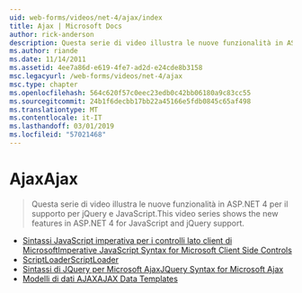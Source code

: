 ```yaml
---
uid: web-forms/videos/net-4/ajax/index
title: Ajax | Microsoft Docs
author: rick-anderson
description: Questa serie di video illustra le nuove funzionalità in ASP.NET 4 per il supporto per jQuery e JavaScript.
ms.author: riande
ms.date: 11/14/2011
ms.assetid: 4ee7a86d-e619-4fe7-ad2d-e24cde8b3158
msc.legacyurl: /web-forms/videos/net-4/ajax
msc.type: chapter
ms.openlocfilehash: 564c620f57c0eec23edb0c42bb06180a9c83cc55
ms.sourcegitcommit: 24b1f6decbb17bb22a45166e5fdb0845c65af498
ms.translationtype: MT
ms.contentlocale: it-IT
ms.lasthandoff: 03/01/2019
ms.locfileid: "57021468"
---
```

<a name="ajax"></a><span data-ttu-id="d1e69-103">Ajax</span><span class="sxs-lookup"><span data-stu-id="d1e69-103">Ajax</span></span>
====================
> <span data-ttu-id="d1e69-104">Questa serie di video illustra le nuove funzionalità in ASP.NET 4 per il supporto per jQuery e JavaScript.</span><span class="sxs-lookup"><span data-stu-id="d1e69-104">This video series shows the new features in ASP.NET 4 for JavaScript and jQuery support.</span></span>


- [<span data-ttu-id="d1e69-105">Sintassi JavaScript imperativa per i controlli lato client di Microsoft</span><span class="sxs-lookup"><span data-stu-id="d1e69-105">Imperative JavaScript Syntax for Microsoft Client Side Controls</span></span>](aspnet-4-quick-hit-imperative-javascript-syntax-for-microsoft-client-side-controls.md)
- [<span data-ttu-id="d1e69-106">ScriptLoader</span><span class="sxs-lookup"><span data-stu-id="d1e69-106">ScriptLoader</span></span>](aspnet-4-quick-hit-the-scriptloader.md)
- [<span data-ttu-id="d1e69-107">Sintassi di JQuery per Microsoft Ajax</span><span class="sxs-lookup"><span data-stu-id="d1e69-107">JQuery Syntax for Microsoft Ajax</span></span>](aspnet-4-quick-hit-jquery-syntax-for-microsoft-ajax.md)
- [<span data-ttu-id="d1e69-108">Modelli di dati AJAX</span><span class="sxs-lookup"><span data-stu-id="d1e69-108">AJAX Data Templates</span></span>](aspnet-4-quick-hit-ajax-data-templates.md)
